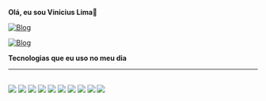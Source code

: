 <strong>Olá, eu sou Vinicius Lima👋</strong>

[![Blog](https://img.shields.io/badge/Facebook-1877F2?style=for-the-badge&logo=facebook&logoColor=white)](https://web.facebook.com/vinicius.villela.1023)

[![Blog](https://img.shields.io/badge/Instagram-E4405F?style=for-the-badge&logo=instagram&logoColor=white)](https://www.instagram.com/vini__vvl/)

<strong>Tecnologias que eu uso no meu dia</strong>
<hr/>

<div style="display: inline_block"><br/>          

<img src="https://img.shields.io/badge/HTML5-E34F26?style=for-the-badge&logo=html5&logoColor=white" aling="center"/>
<img src="https://img.shields.io/badge/CSS3-1572B6?style=for-the-badge&logo=css3&logoColor=white" aling="center"/>
<img src="https://img.shields.io/badge/JavaScript-F7DF1E?style=for-the-badge&logo=javascript&logoColor=black" aling="center"/>
<img src= "https://camo.githubusercontent.com/b13ed67c809178963ce9d538175b02649800772be1ce0cb02da5879e5614e236/68747470733a2f2f696d672e736869656c64732e696f2f62616467652f426f6f7473747261702d3536334437433f7374796c653d666f722d7468652d6261646765266c6f676f3d626f6f747374726170266c6f676f436f6c6f723d7768697465"/>
<img src="https://img.shields.io/badge/React-20232A?style=for-the-badge&logo=react&logoColor=61DAFB"/>
<img src="https://img.shields.io/badge/React_Native-20232A?style=for-the-badge&logo=react&logoColor=61DAFB"/>
<img src="https://img.shields.io/badge/GIT-E44C30?style=for-the-badge&logo=git&logoColor=white"/>
<img src="https://img.shields.io/badge/GitHub-100000?style=for-the-badge&logo=github&logoColor=white"/>
<img src="https://img.shields.io/badge/Node.js-43853D?style=for-the-badge&logo=node.js&logoColor=white"/>
<img src="https://camo.githubusercontent.com/a65fcdf7030d79c00f4c3d8bab84de39107f5777fca4d12f0cb64440015183fe/68747470733a2f2f696d672e736869656c64732e696f2f62616467652f66697265626173652d2532333033394245352e7376673f7374796c653d666f722d7468652d6261646765266c6f676f3d6669726562617365"/>

</div>
